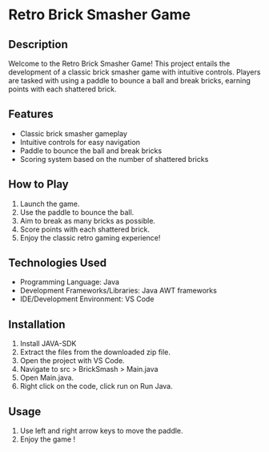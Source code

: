 # Retro Brick Smasher Game

## Description
Welcome to the Retro Brick Smasher Game! This project entails the development of a classic brick smasher game with intuitive controls. Players are tasked with using a paddle to bounce a ball and break bricks, earning points with each shattered brick.

## Features
- Classic brick smasher gameplay
- Intuitive controls for easy navigation
- Paddle to bounce the ball and break bricks
- Scoring system based on the number of shattered bricks

## How to Play
1. Launch the game.
2. Use the paddle to bounce the ball.
3. Aim to break as many bricks as possible.
4. Score points with each shattered brick.
5. Enjoy the classic retro gaming experience!

## Technologies Used
- Programming Language: Java 
- Development Frameworks/Libraries: Java AWT frameworks
- IDE/Development Environment: VS Code

## Installation
1. Install JAVA-SDK 
2. Extract the files from the downloaded zip file.
3. Open the project with VS Code. 
4. Navigate to src > BrickSmash > Main.java 
5. Open Main.java.
6. Right click on the code, click run on Run Java.

## Usage
1. Use left and right arrow keys to move the paddle.
2. Enjoy the game !